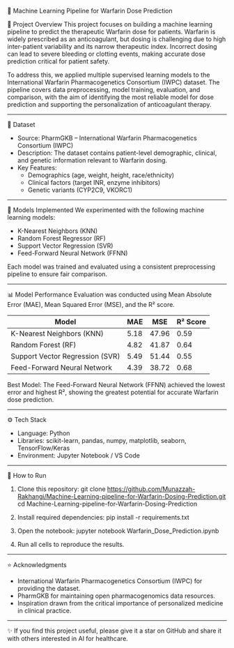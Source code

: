 💊 Machine Learning Pipeline for Warfarin Dose Prediction

📌 Project Overview
This project focuses on building a machine learning pipeline to predict the therapeutic Warfarin dose for patients. 
Warfarin is widely prescribed as an anticoagulant, but dosing is challenging due to high inter-patient variability 
and its narrow therapeutic index. Incorrect dosing can lead to severe bleeding or clotting events, making accurate 
dose prediction critical for patient safety.

To address this, we applied multiple supervised learning models to the International Warfarin Pharmacogenetics 
Consortium (IWPC) dataset. The pipeline covers data preprocessing, model training, evaluation, and comparison, 
with the aim of identifying the most reliable model for dose prediction and supporting the personalization of 
anticoagulant therapy.

------------------------------------------------------------

📂 Dataset
- Source: PharmGKB – International Warfarin Pharmacogenetics Consortium (IWPC)  
- Description: The dataset contains patient-level demographic, clinical, and genetic information relevant to Warfarin dosing.  
- Key Features:  
  - Demographics (age, weight, height, race/ethnicity)  
  - Clinical factors (target INR, enzyme inhibitors)  
  - Genetic variants (CYP2C9, VKORC1)  

------------------------------------------------------------

🤖 Models Implemented
We experimented with the following machine learning models:

- K-Nearest Neighbors (KNN)  
- Random Forest Regressor (RF)  
- Support Vector Regression (SVR)  
- Feed-Forward Neural Network (FFNN)  

Each model was trained and evaluated using a consistent preprocessing pipeline to ensure fair comparison.

------------------------------------------------------------

📊 Model Performance
Evaluation was conducted using Mean Absolute Error (MAE), Mean Squared Error (MSE), and the R² score.

| Model                          | MAE   | MSE   | R² Score |
|--------------------------------|-------|-------|----------|
| K-Nearest Neighbors (KNN)      | 5.18  | 47.96 | 0.59     |
| Random Forest (RF)             | 4.82  | 41.87 | 0.64     |
| Support Vector Regression (SVR)| 5.49  | 51.44 | 0.55     |
| Feed-Forward Neural Network    | 4.39  | 38.72 | 0.68     |

Best Model: The Feed-Forward Neural Network (FFNN) achieved the lowest error and highest R², showing the 
greatest potential for accurate Warfarin dose prediction.

------------------------------------------------------------

⚙️ Tech Stack
- Language: Python  
- Libraries: scikit-learn, pandas, numpy, matplotlib, seaborn, TensorFlow/Keras  
- Environment: Jupyter Notebook / VS Code  

------------------------------------------------------------

🚀 How to Run
1. Clone this repository:
   git clone https://github.com/Munazzah-Rakhangi/Machine-Learning-pipeline-for-Warfarin-Dosing-Prediction.git
   cd Machine-Learning-pipeline-for-Warfarin-Dosing-Prediction

2. Install required dependencies:
   pip install -r requirements.txt

3. Open the notebook:
   jupyter notebook Warfarin_Dose_Prediction.ipynb

4. Run all cells to reproduce the results.

------------------------------------------------------------

⭐ Acknowledgments
- International Warfarin Pharmacogenetics Consortium (IWPC) for providing the dataset.  
- PharmGKB for maintaining open pharmacogenomics data resources.  
- Inspiration drawn from the critical importance of personalized medicine in clinical practice.  

------------------------------------------------------------

✨ If you find this project useful, please give it a star on GitHub and share it with others interested in AI for healthcare.
